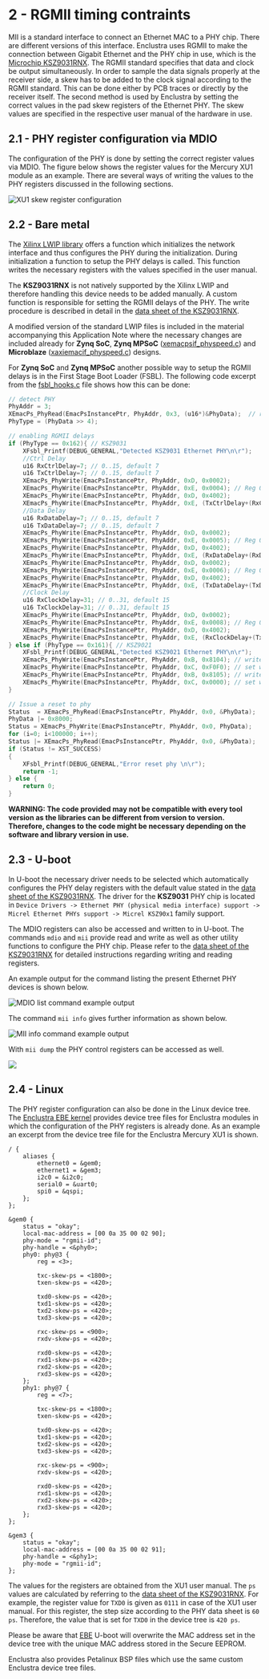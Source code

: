 # 2 - RGMII timing contraints
MII is a standard interface to connect an Ethernet MAC to a PHY chip. There are different versions of this interface. Enclustra uses RGMII to make the connection between Gigabit Ethernet and the PHY chip in use, which is the [Microchip KSZ9031RNX](https://www.microchip.com/wwwproducts/en/KSZ9031). The RGMII standard specifies that data and clock be output simultaneously. In order to sample the data signals properly at the receiver side, a skew has to be added to the clock signal according to the RGMII standard. This can be done either by PCB traces or directly by the receiver itself. The second method is used by Enclustra by setting the correct values in the pad skew registers of the Ethernet PHY. The skew values are specified in the respective user manual of the hardware in use.

## 2.1 - PHY register configuration via MDIO
The configuration of the PHY is done by setting the correct register values via MDIO. The figure below shows the
register values for the Mercury XU1 module as an example. There are several ways of writing the values to the PHY registers discussed in the following sections.

![XU1 skew register configuration](./figures/XU1_registers.png)

## 2.2 - Bare metal
The [Xilinx LWIP library](https://xilinx-wiki.atlassian.net/wiki/spaces/A/pages/18842366/Standalone+LWIP+library) offers a function which initializes the network interface and thus configures the PHY during the initialization. During initialization a function to setup the PHY delays is called. This function writes the necessary registers with the values specified in the user manual. 

The **KSZ9031RNX** is not natively supported by the Xilinx LWIP and therefore handling this device needs to be added manually. A custom function is responsible for setting the RGMII delays of the PHY. The write procedure is described in detail in the [data sheet of the KSZ9031RNX](http://ww1.microchip.com/downloads/en/DeviceDoc/00002117F.pdf). 

A modified version of the standard LWIP files is included in the material accompanying this Application Note where the necessary changes are included already for **Zynq SoC**, **Zynq MPSoC** ([xemacpsif_physpeed.c](./code/RGMII/LWIPModifications/xemacpsif_physpeed.c)) and **Microblaze** ([xaxiemacif_physpeed.c](./code/RGMII/LWIPModifications/xaxiemacif_physpeed.c)) designs.

For **Zynq SoC** and **Zynq MPSoC** another possible way to setup the RGMII delays is in the First Stage Boot Loader (FSBL). The following code excerpt from the [fsbl_hooks.c](./code/RGMII/FSBLModifications/fsbl_hooks.c) file shows how this can be done:

```c
// detect PHY
PhyAddr = 3;
XEmacPs_PhyRead(EmacPsInstancePtr, PhyAddr, 0x3, (u16*)&PhyData);  // read value
PhyType = (PhyData >> 4);

// enabling RGMII delays
if (PhyType == 0x162){ // KSZ9031
    XFsbl_Printf(DEBUG_GENERAL,"Detected KSZ9031 Ethernet PHY\n\r");
    //Ctrl Delay
    u16 RxCtrlDelay=7; // 0..15, default 7
    u16 TxCtrlDelay=7; // 0..15, default 7
    XEmacPs_PhyWrite(EmacPsInstancePtr, PhyAddr, 0xD, 0x0002);
    XEmacPs_PhyWrite(EmacPsInstancePtr, PhyAddr, 0xE, 0x0004); // Reg 0x4
    XEmacPs_PhyWrite(EmacPsInstancePtr, PhyAddr, 0xD, 0x4002);
    XEmacPs_PhyWrite(EmacPsInstancePtr, PhyAddr, 0xE, (TxCtrlDelay+(RxCtrlDelay<<4)));
    //Data Delay
    u16 RxDataDelay=7; // 0..15, default 7
    u16 TxDataDelay=7; // 0..15, default 7
    XEmacPs_PhyWrite(EmacPsInstancePtr, PhyAddr, 0xD, 0x0002);
    XEmacPs_PhyWrite(EmacPsInstancePtr, PhyAddr, 0xE, 0x0005); // Reg 0x5
    XEmacPs_PhyWrite(EmacPsInstancePtr, PhyAddr, 0xD, 0x4002);
    XEmacPs_PhyWrite(EmacPsInstancePtr, PhyAddr, 0xE, (RxDataDelay+(RxDataDelay << 4)+(RxDataDelay << 8)+(RxDataDelay << 12)));
    XEmacPs_PhyWrite(EmacPsInstancePtr, PhyAddr, 0xD, 0x0002);
    XEmacPs_PhyWrite(EmacPsInstancePtr, PhyAddr, 0xE, 0x0006); // Reg 0x6
    XEmacPs_PhyWrite(EmacPsInstancePtr, PhyAddr, 0xD, 0x4002);
    XEmacPs_PhyWrite(EmacPsInstancePtr, PhyAddr, 0xE, (TxDataDelay+(TxDataDelay << 4)+(TxDataDelay << 8)+(TxDataDelay << 12)));
    //Clock Delay
    u16 RxClockDelay=31; // 0..31, default 15
    u16 TxClockDelay=31; // 0..31, default 15
    XEmacPs_PhyWrite(EmacPsInstancePtr, PhyAddr, 0xD, 0x0002);
    XEmacPs_PhyWrite(EmacPsInstancePtr, PhyAddr, 0xE, 0x0008); // Reg 0x8 RGMII Clock Pad Skew
    XEmacPs_PhyWrite(EmacPsInstancePtr, PhyAddr, 0xD, 0x4002);
    XEmacPs_PhyWrite(EmacPsInstancePtr, PhyAddr, 0xE, (RxClockDelay+(TxClockDelay<<5)));
} else if (PhyType == 0x161){ // KSZ9021
    XFsbl_Printf(DEBUG_GENERAL,"Detected KSZ9021 Ethernet PHY\n\r");
    XEmacPs_PhyWrite(EmacPsInstancePtr, PhyAddr, 0xB, 0x8104); // write Reg 0x104
    XEmacPs_PhyWrite(EmacPsInstancePtr, PhyAddr, 0xC, 0xF0F0); // set write data
    XEmacPs_PhyWrite(EmacPsInstancePtr, PhyAddr, 0xB, 0x8105); // write Reg 0x105
    XEmacPs_PhyWrite(EmacPsInstancePtr, PhyAddr, 0xC, 0x0000); // set write data
}

// Issue a reset to phy
Status  = XEmacPs_PhyRead(EmacPsInstancePtr, PhyAddr, 0x0, &PhyData);
PhyData |= 0x8000;
Status = XEmacPs_PhyWrite(EmacPsInstancePtr, PhyAddr, 0x0, PhyData);
for (i=0; i<100000; i++);
Status |= XEmacPs_PhyRead(EmacPsInstancePtr, PhyAddr, 0x0, &PhyData);
if (Status != XST_SUCCESS)
{
    XFsbl_Printf(DEBUG_GENERAL,"Error reset phy \n\r");
    return -1;
} else {
    return 0;
}
```

**WARNING: The code provided may not be compatible with every tool version as the libraries can be different from version to version. Therefore, changes to the code might be necessary depending on the software and library version in use.**

## 2.3 - U-boot
In U-boot the necessary driver needs to be selected which automatically configures the PHY delay registers with the default value stated in the [data sheet of the KSZ9031RNX](http://ww1.microchip.com/downloads/en/DeviceDoc/00002117F.pdf). The driver for the **KSZ9031** PHY chip is located in `Device Drivers -> Ethernet PHY (physical media interface) support -> Micrel Ethernet PHYs support -> Micrel KSZ90x1` family support. 

The MDIO registers can also be accessed and written to in U-boot. The commands `mdio` and `mii` provide read and write as well as other utility functions to configure the PHY chip. Please refer to the [data sheet of the KSZ9031RNX](http://ww1.microchip.com/downloads/en/DeviceDoc/00002117F.pdf) for detailed instructions regarding writing and reading registers. 

An example output for the command listing the present Ethernet PHY devices is shown below.

![MDIO list command example output](./figures/MDIO_list.png)

The command `mii info` gives further information as shown below. 

![MII info command example output](./figures/MII_info.png)

With `mii dump` the PHY control registers can be accessed as well.

![](./figures/MII_dump.png)

## 2.4 - Linux
The PHY register configuration can also be done in the Linux device tree. The [Enclustra EBE kernel](https://github.com/enclustra-bsp/xilinx-linux) provides device tree files for Enclustra modules in which the configuration of the PHY registers is already done. As an example an excerpt from the device tree file for the Enclustra Mercury XU1 is shown.

```
/ {
	aliases {
		ethernet0 = &gem0;
		ethernet1 = &gem3;
		i2c0 = &i2c0;
		serial0 = &uart0;
		spi0 = &qspi;
	};
};

&gem0 {
	status = "okay";
	local-mac-address = [00 0a 35 00 02 90];
	phy-mode = "rgmii-id";
	phy-handle = <&phy0>;
	phy0: phy@3 {
		reg = <3>;

		txc-skew-ps = <1800>;
		txen-skew-ps = <420>;

		txd0-skew-ps = <420>;
		txd1-skew-ps = <420>;
		txd2-skew-ps = <420>;
		txd3-skew-ps = <420>;

		rxc-skew-ps = <900>;
		rxdv-skew-ps = <420>;

		rxd0-skew-ps = <420>;
		rxd1-skew-ps = <420>;
		rxd2-skew-ps = <420>;
		rxd3-skew-ps = <420>;		
	};
	phy1: phy@7 {
		reg = <7>;

		txc-skew-ps = <1800>;
		txen-skew-ps = <420>;

		txd0-skew-ps = <420>;
		txd1-skew-ps = <420>;
		txd2-skew-ps = <420>;
		txd3-skew-ps = <420>;

		rxc-skew-ps = <900>;
		rxdv-skew-ps = <420>;

		rxd0-skew-ps = <420>;
		rxd1-skew-ps = <420>;
		rxd2-skew-ps = <420>;
		rxd3-skew-ps = <420>;		
	};
};

&gem3 {
	status = "okay";
	local-mac-address = [00 0a 35 00 02 91];
	phy-handle = <&phy1>;
	phy-mode = "rgmii-id";
};
```

The values for the registers are obtained from the XU1 user manual. The `ps` values are calculated by referring to the [data sheet of the KSZ9031RNX](http://ww1.microchip.com/downloads/en/DeviceDoc/00002117F.pdf). For example, the register value for `TXD0` is given as `0111` in case of the XU1 user manual. For this register, the step size according to the PHY data sheet is `60 ps`. Therefore, the value that is set for `TXD0` in the device tree is `420 ps`. 

Please be aware that [EBE](https://www.enclustra.com/en/products/tools/linux-build-environment/) U-boot will overwrite the MAC address set in the device tree with the unique MAC address stored in the Secure EEPROM.

Enclustra also provides Petalinux BSP files which use the same custom Enclustra device tree files.
